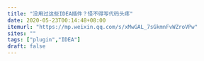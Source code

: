 ```yaml
---
title: "没用过这些IDEA插件？怪不得写代码头疼"
date: 2020-05-23T00:14:48+08:00
itemurl: "https://mp.weixin.qq.com/s/xMwGAL_7sGkmnFvWZroVPw"
sites: ""
tags: ["plugin","IDEA"]
draft: false
---
```


